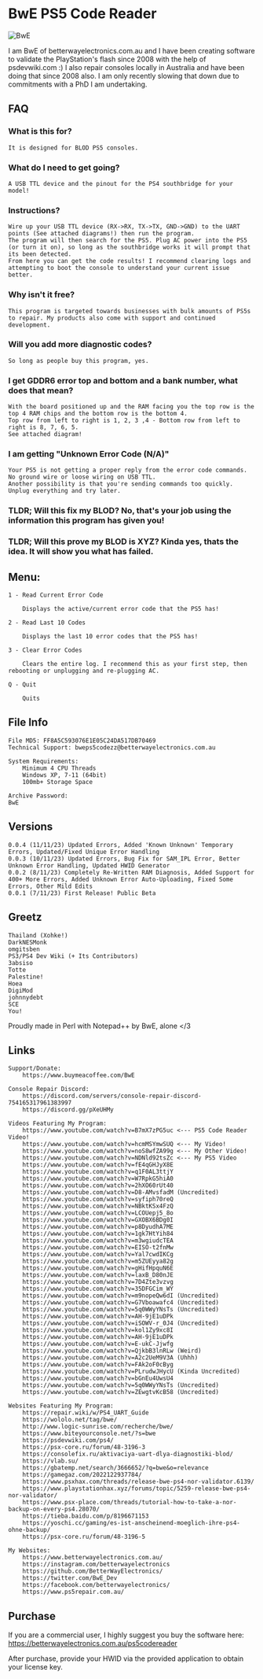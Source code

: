 # BwE PS5 Code Reader

![BwE](https://i.imgur.com/k7sYfyn.png)

I am BwE of betterwayelectronics.com.au and I have been creating software to validate the PlayStation's flash since 2008 with the help of psdevwiki.com :)
I also repair consoles locally in Australia and have been doing that since 2008 also. I am only recently slowing that down due to commitments with a PhD I am undertaking. 

## FAQ ##

### What is this for? ###
	It is designed for BLOD PS5 consoles.

### What do I need to get going? ###
	A USB TTL device and the pinout for the PS4 southbridge for your model!

### Instructions? ###
	Wire up your USB TTL device (RX->RX, TX->TX, GND->GND) to the UART points (See attached diagrams!) then run the program. 
	The program will then search for the PS5. Plug AC power into the PS5 (or turn it on), so long as the southbridge works it will prompt that its been detected.
	From here you can get the code results! I recommend clearing logs and attempting to boot the console to understand your current issue better.

### Why isn't it free? ###
	This program is targeted towards businesses with bulk amounts of PS5s to repair. My products also come with support and continued development.
	
### Will you add more diagnostic codes? ###
	So long as people buy this program, yes.

### I get GDDR6 error top and bottom and a bank number, what does that mean? ###
	With the board positioned up and the RAM facing you the top row is the top 4 RAM chips and the bottom row is the bottom 4.
	Top row from left to right is 1, 2, 3 ,4 - Bottom row from left to right is 8, 7, 6, 5.
	See attached diagram!
	
### I am getting "Unknown Error Code (N/A)" ###
	Your PS5 is not getting a proper reply from the error code commands. No ground wire or loose wiring on USB TTL.
	Another possibility is that you're sending commands too quickly. Unplug everything and try later.
	

### TLDR; Will this fix my BLOD? No, that's your job using the information this program has given you! ###
### TLDR; Will this prove my BLOD is XYZ? Kinda yes, thats the idea. It will show you what has failed. ###

		
## Menu: ##
    
    1 - Read Current Error Code
    
    	Displays the active/current error code that the PS5 has!
    		
    2 - Read Last 10 Codes
    	
    	Displays the last 10 error codes that the PS5 has!
    
    3 - Clear Error Codes
    
    	Clears the entire log. I recommend this as your first step, then rebooting or unplugging and re-plugging AC.
    
    Q - Quit
    
    	Quits

## File Info ##
    
    File MD5: FF8A5C593076E1E05C24DA517DB70469
    Technical Support: bweps5codezz@betterwayelectronics.com.au
    
    System Requirements:
    	Minimum 4 CPU Threads
    	Windows XP, 7-11 (64bit) 
    	100mb+ Storage Space
    
    Archive Password:
    BwE

## Versions ##

    0.0.4 (11/11/23) Updated Errors, Added 'Known Unknown' Temporary Errors, Updated/Fixed Unique Error Handling
    0.0.3 (10/11/23) Updated Errors, Bug Fix for SAM_IPL Error, Better Unknown Error Handling, Updated HWID Generator
    0.0.2 (8/11/23) Completely Re-Written RAM Diagnosis, Added Support for 400+ More Errors, Added Unknown Error Auto-Uploading, Fixed Some Errors, Other Mild Edits
    0.0.1 (7/11/23) First Release! Public Beta

## Greetz ##
		
  	Thailand (Xohke!)
  	DarkNESMonk
  	omgitsben
  	PS3/PS4 Dev Wiki (+ Its Contributors)
  	3absiso
  	Totte
  	Palestine!
  	Hoea
  	DigiMod 
  	johnnydebt
  	SCE
  	You! 

  Proudly made in Perl with Notepad++ by BwE, alone </3

## Links ##
  
    Support/Donate:
    	https://www.buymeacoffee.com/BwE
    
    Console Repair Discord:
    	https://discord.com/servers/console-repair-discord-754165317961383997
    	https://discord.gg/pXeUHMy
    
    Videos Featuring My Program:
    	https://www.youtube.com/watch?v=B7mX7zPG5uc <--- PS5 Code Reader Video!
    	https://www.youtube.com/watch?v=hcmMSYmwSUQ <--- My Video!
    	https://www.youtube.com/watch?v=noS8wfZA99g <--- My Other Video!
    	https://www.youtube.com/watch?v=NDNld92tsZc <--- My PS5 Video
    	https://www.youtube.com/watch?v=fE4qGHJyX8E
    	https://www.youtube.com/watch?v=q1F0AL3ttjY
    	https://www.youtube.com/watch?v=W7RpkG5hiA0
    	https://www.youtube.com/watch?v=2hXO60rUt40
    	https://www.youtube.com/watch?v=D8-AMvsfadM (Uncredited)
    	https://www.youtube.com/watch?v=syfiph70reQ
    	https://www.youtube.com/watch?v=NBktKSx4FzQ
    	https://www.youtube.com/watch?v=LCOUepj5_8o
    	https://www.youtube.com/watch?v=GXOBX6BDg0I
    	https://www.youtube.com/watch?v=p8DyudhA7ME
    	https://www.youtube.com/watch?v=1gk7HtYih84
    	https://www.youtube.com/watch?v=m3wgiudcTEA
    	https://www.youtube.com/watch?v=EISO-t2fnMw
    	https://www.youtube.com/watch?v=Yal7cwdIKCg
    	https://www.youtube.com/watch?v=m5ZUEyya82g
    	https://www.youtube.com/watch?v=gHifHpquN6E
    	https://www.youtube.com/watch?v=laxB_D80nJE
    	https://www.youtube.com/watch?v=7D4Zte3vzvg 
    	https://www.youtube.com/watch?v=35DFGCim_WY
    	https://www.youtube.com/watch?v=m9nopeQw6dI (Uncredited)
    	https://www.youtube.com/watch?v=G7Vboawafc4 (Uncredited)
    	https://www.youtube.com/watch?v=5q0WWyYNsTs (Uncredited)
    	https://www.youtube.com/watch?v=AH-9jE1uDPk
    	https://www.youtube.com/watch?v=iSOWV-r_0J4 (Uncredited)
    	https://www.youtube.com/watch?v=kol1Zy9xc8I
    	https://www.youtube.com/watch?v=AH-9jE1uDPk
    	https://www.youtube.com/watch?v=E-ukC-Jjwfg
    	https://www.youtube.com/watch?v=QjkbB3lnRLw (Weird)
    	https://www.youtube.com/watch?v=A2c2UeM9V3A (Uhhh)
    	https://www.youtube.com/watch?v=FAk2oF0cByg
    	https://www.youtube.com/watch?v=PLrudwJHycU (Kinda Uncredited)
    	https://www.youtube.com/watch?v=bGnEu4UwsU4
    	https://www.youtube.com/watch?v=5q0WWyYNsTs (Uncredited)
    	https://www.youtube.com/watch?v=ZEwgtvKcB58 (Uncredited)
    
    Websites Featuring My Program:
    	https://repair.wiki/w/PS4_UART_Guide
    	https://wololo.net/tag/bwe/
    	http://www.logic-sunrise.com/recherche/bwe/
    	https://www.biteyourconsole.net/?s=bwe
    	https://psdevwiki.com/ps4/
    	https://psx-core.ru/forum/48-3196-3
    	https://consolefix.ru/aktivaciya-uart-dlya-diagnostiki-blod/
    	https://vlab.su/
    	https://gbatemp.net/search/3666652/?q=bwe&o=relevance
    	https://gamegaz.com/2022122937784/
    	https://www.psxhax.com/threads/release-bwe-ps4-nor-validator.6139/
    	https://www.playstationhax.xyz/forums/topic/5259-release-bwe-ps4-nor-validator/
    	https://www.psx-place.com/threads/tutorial-how-to-take-a-nor-backup-on-every-ps4.28070/
    	https://tieba.baidu.com/p/8196671153
    	https://yoschi.cc/gaming/es-ist-anscheinend-moeglich-ihre-ps4-ohne-backup/
    	https://psx-core.ru/forum/48-3196-5
    
    My Websites:
    	https://www.betterwayelectronics.com.au/
    	https://instagram.com/betterwayelectronics
    	https://github.com/BetterWayElectronics/
    	https://twitter.com/BwE_Dev
    	https://facebook.com/betterwayelectronics/
    	https://www.ps5repair.com.au/
  	
## Purchase ##

  If you are a commercial user, I highly suggest you buy the software here: https://betterwayelectronics.com.au/ps5codereader
  
  After purchase, provide your HWID via the provided application to obtain your license key.
